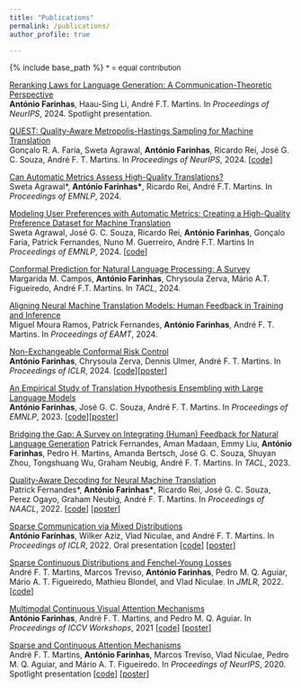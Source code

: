 ```yaml
---
title: "Publications"
permalink: /publications/
author_profile: true

---
```


{% include base_path %}
<font size="2"> * = equal contribution</font>

[Reranking Laws for Language Generation: A Communication-Theoretic Perspective](https://arxiv.org/abs/2409.07131)  
**António Farinhas**, Haau-Sing Li, André F.T. Martins.
In *Proceedings of NeurIPS*, 2024. Spotlight presentation.

[QUEST: Quality-Aware Metropolis-Hastings Sampling for Machine Translation](https://arxiv.org/abs/2406.00049)  
Gonçalo R. A. Faria, Sweta Agrawal, **António Farinhas**, Ricardo Rei, José G. C. Souza, André F. T. Martins.
In *Proceedings of NeurIPS*, 2024. [[code](https://github.com/deep-spin/quest-decoding)]

[Can Automatic Metrics Assess High-Quality Translations?](https://arxiv.org/abs/2405.18348)  
Sweta Agrawal\*, **António Farinhas\***, Ricardo Rei, André F.T. Martins.
In *Proceedings of EMNLP*, 2024.

[Modeling User Preferences with Automatic Metrics: Creating a High-Quality Preference Dataset for Machine Translation](https://arxiv.org/abs/2410.07779)  
Sweta Agrawal, José G. C. Souza, Ricardo Rei, **António Farinhas**, Gonçalo Faria, Patrick Fernandes, Nuno M. Guerreiro, André F.T. Martins
In *Proceedings of EMNLP*, 2024. [[code](https://github.com/deep-spin/mt-pref-alignment)]

[Conformal Prediction for Natural Language Processing: A Survey](https://arxiv.org/abs/2405.01976)  
Margarida M. Campos, **António Farinhas**, Chrysoula Zerva, Mário A.T. Figueiredo, André F.T. Martins.
In *TACL*, 2024.

[Aligning Neural Machine Translation Models: Human Feedback in Training and Inference](https://arxiv.org/abs/2311.09132)  
Miguel Moura Ramos, Patrick Fernandes, **António Farinhas**, André F. T. Martins.
In *Proceedings of EAMT*, 2024.

[Non-Exchangeable Conformal Risk Control](https://arxiv.org/abs/2310.01262)  
**António Farinhas**, Chrysoula Zerva, Dennis Ulmer, André F. T. Martins.
In *Proceedings of ICLR*, 2024. [[code](https://github.com/deep-spin/non-exchangeable-crc)][[poster](https://antonio-farinhas.github.io/documents/2024_ICLR_Poster.pdf)]

[An Empirical Study of Translation Hypothesis Ensembling with Large Language Models](https://arxiv.org/abs/2310.11430)  
**António Farinhas**, José G. C. Souza, André F. T. Martins.
In *Proceedings of EMNLP*, 2023. [[code](https://github.com/deep-spin/translation-hypothesis-ensembling)][[poster](https://antonio-farinhas.github.io/documents/2023_EMNLP_Poster.pdf)]

[Bridging the Gap: A Survey on Integrating (Human) Feedback for Natural Language Generation](https://arxiv.org/abs/2305.00955)
Patrick Fernandes, Aman Madaan, Emmy Liu, **António Farinhas**, Pedro H. Martins, Amanda Bertsch, José G. C. Souza, Shuyan Zhou, Tongshuang Wu, Graham Neubig, André F. T. Martins.
In *TACL*, 2023.

[Quality-Aware Decoding for Neural Machine Translation](https://aclanthology.org/2022.naacl-main.100/)  
Patrick Fernandes\*, **António Farinhas\***, Ricardo Rei, José G. C. Souza, Perez Ogayo, Graham Neubig, André F. T. Martins.
In *Proceedings of NAACL*, 2022. [[code](https://github.com/deep-spin/qaware-decode)] [[poster](https://antonio-farinhas.github.io/documents/2022_NAACL_Poster.pdf)]

[Sparse Communication via Mixed Distributions](https://openreview.net/forum?id=WAid50QschI)  
**António Farinhas**, Wilker Aziz, Vlad Niculae, and André F. T. Martins.
In *Proceedings of ICLR*, 2022. Oral presentation [[code](https://github.com/deep-spin/sparse-communication)] [[poster](https://antonio-farinhas.github.io/documents/2022_ICLR_Poster.pdf)]

[Sparse Continuous Distributions and Fenchel-Young Losses](https://jmlr.org/papers/v23/21-0879.html)  
André F. T. Martins, Marcos Treviso, **António Farinhas**, Pedro M. Q. Aguiar, Mário A. T. Figueiredo, Mathieu Blondel, and Vlad Niculae.
In *JMLR*, 2022. [[code](https://github.com/deep-spin/sparse_continuous_distributions)]

[Multimodal Continuous Visual Attention Mechanisms](https://arxiv.org/abs/2104.03046)  
**António Farinhas**, André F. T. Martins, and Pedro M. Q. Aguiar.
In *Proceedings of ICCV Workshops*, 2021 [[code](https://github.com/deep-spin/vqa-multimodal-continuous-attention)] [[poster](https://antonio-farinhas.github.io/documents/2021_VIPriors_Poster.pdf)]

[Sparse and Continuous Attention Mechanisms](https://arxiv.org/abs/2006.07214)  
André F. T. Martins, **António Farinhas**, Marcos Treviso, Vlad Niculae, Pedro M. Q. Aguiar, and Mário A. T. Figueiredo.
In *Proceedings of NeurIPS*, 2020. Spotlight presentation [[code](https://github.com/deep-spin/mcan-vqa-continuous-attention)] [[poster](https://antonio-farinhas.github.io/documents/2020_NeurIPS_Poster.pdf)]
